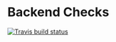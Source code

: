
<!-- README.md is generated from README.Rmd. Please edit that file -->

# Backend Checks

<!-- badges: start -->

[![Travis build
status](https://travis-ci.com/muschellij2/neuroconductor-backend.svg?branch=master)](https://travis-ci.com/muschellij2/neuroconductor-backend)
<!-- badges: end -->
